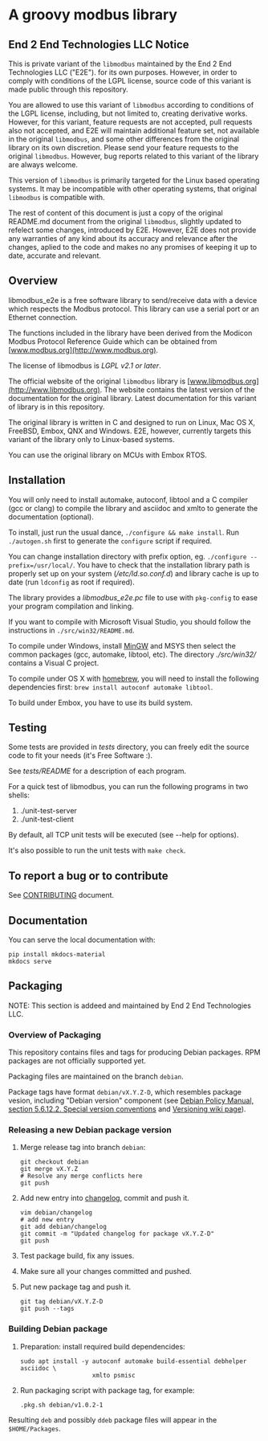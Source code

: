 # A groovy modbus library

## End 2 End Technologies LLC Notice

This is private variant of the `libmodbus` maintained by the End 2 End Technologies LLC ("E2E").
for its own purposes. However, in order to comply with conditions of the LGPL license,
source code of this variant is made public through this repository.

You are allowed to use this variant of `libmodbus` according to conditions of the LGPL license,
including, but not limited to, creating derivative works.
However, for this variant, feature requests are not accepted, pull requests also not accepted,
and E2E will maintain additional feature set, not available
in the original `libmodbus`, and some other differences from the original library
on its own discretion. Please send your feature requests to the original `libmodbus`.
However, bug reports related to this variant of the library are always welcome.

This version of `libmodbus` is primarily targeted for the Linux based operating systems.
It may be incompatible with other operating systems, that original `libmodbus` is compatible with.

The rest of content of this document is just a copy of the original README.md document
from the original `libmodbus`, slightly updated to refelect some changes,
introduced by E2E. However, E2E does not provide
any warranties of any kind about its accuracy and relevance after the changes,
aplied to the code and makes no any promises of keeping it up to date, accurate and relevant.

## Overview

libmodbus_e2e is a free software library to send/receive data with a device which
respects the Modbus protocol. This library can use a serial port or an Ethernet
connection.

The functions included in the library have been derived from the Modicon Modbus
Protocol Reference Guide which can be obtained from [www.modbus.org](http://www.modbus.org).

The license of libmodbus is *LGPL v2.1 or later*.

The official website of the original `libmodbus` library is [www.libmodbus.org](http://www.libmodbus.org).
The website contains the latest version of the documentation for the original library.
Latest documentation for this variant of library is in this repository.

The original library is written in C and designed to run on Linux, Mac OS X, FreeBSD, Embox,
QNX and Windows. E2E, however, currently targets
this variant of the library only to Linux-based systems.

You can use the original library on MCUs with Embox RTOS.

## Installation

You will only need to install automake, autoconf, libtool and a C compiler (gcc
or clang) to compile the library and asciidoc and xmlto to generate the
documentation (optional).

To install, just run the usual dance, `./configure && make install`. Run
`./autogen.sh` first to generate the `configure` script if required.

You can change installation directory with prefix option, eg.
`./configure --prefix=/usr/local/`.
You have to check that the installation library path is
properly set up on your system (*/etc/ld.so.conf.d*) and library cache is up to
date (run `ldconfig` as root if required).

The library provides a *libmodbus_e2e.pc* file to use with `pkg-config`
to ease your program compilation and linking.

If you want to compile with Microsoft Visual Studio, you should follow the
instructions in `./src/win32/README.md`.

To compile under Windows, install [MinGW](http://www.mingw.org/) and MSYS then
select the common packages (gcc, automake, libtool, etc). The directory
*./src/win32/* contains a Visual C project.

To compile under OS X with [homebrew](http://mxcl.github.com/homebrew/), you
will need to install the following dependencies first:
`brew install autoconf automake libtool`.

To build under Embox, you have to use its build system.

## Testing

Some tests are provided in *tests* directory, you can freely edit the source
code to fit your needs (it's Free Software :).

See *tests/README* for a description of each program.

For a quick test of libmodbus, you can run the following programs in two shells:

1. ./unit-test-server
2. ./unit-test-client

By default, all TCP unit tests will be executed (see --help for options).

It's also possible to run the unit tests with `make check`.

## To report a bug or to contribute

See [CONTRIBUTING](CONTRIBUTING.md) document.

## Documentation

You can serve the local documentation with:

```shell
pip install mkdocs-material
mkdocs serve
```

## Packaging

NOTE: This section is addeed and maintained by End 2 End Technologies LLC.

### Overview of Packaging

This repository contains files and tags for producing Debian packages.
RPM packages are not officially supported yet.

Packaging files are maintained on the branch `debian`.

Package tags have format `debian/vX.Y.Z-D`, which resembles package vesion, including "Debian version" component
(see [Debian Policy Manual, section 5.6.12.2. Special version conventions](https://www.debian.org/doc/debian-policy/ch-controlfields.html#special-version-conventions)
and [Versioning wiki page](https://wiki.debian.org/Versioning)).

### Releasing a new Debian package version

1. Merge release tag into branch `debian`:

   ```shell
   git checkout debian
   git merge vX.Y.Z
   # Resolve any merge conflicts here
   git push
   ```

2. Add new entry into [changelog](debian/changelog), commit and push it.

   ```shell
   vim debian/changelog
   # add new entry
   git add debian/changelog
   git commit -m "Updated changelog for package vX.Y.Z-D"
   git push
   ```

3. Test package build, fix any issues.

4. Make sure all your changes committed and pushed.

5. Put new package tag and push it.

   ```shell
   git tag debian/vX.Y.Z-D
   git push --tags
   ```

### Building Debian package

1. Preparation: install required build dependencides:

   ```shell
   sudo apt install -y autoconf automake build-essential debhelper asciidoc \
                       xmlto psmisc
   ```

2. Run packaging script with package tag, for example:

   ```shell
   .pkg.sh debian/v1.0.2-1
   ```

Resulting `deb` and possibly `ddeb` package files will appear in the `$HOME/Packages`.
